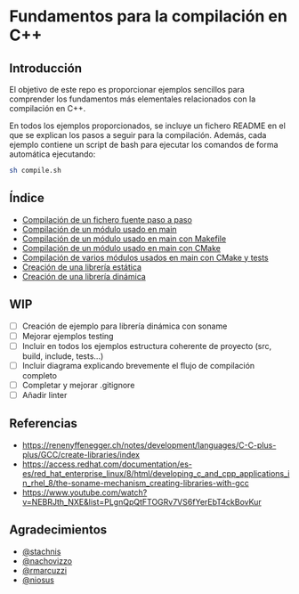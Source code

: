 # Fundamentos para la compilación en C++

## Introducción

El objetivo de este repo es proporcionar ejemplos sencillos para comprender los fundamentos más elementales relacionados con la compilación en C++.

En todos los ejemplos proporcionados, se incluye un fichero README en el que se explican los pasos a seguir para la compilación. Además, cada ejemplo contiene un script de bash para ejecutar los comandos de forma automática ejecutando:

```bash
sh compile.sh
```

## Índice

- [Compilación de un fichero fuente paso a paso](/compilacion_pasos/README.md)
- [Compilación de un módulo usado en main](/compilacion_modulo/README.md)
- [Compilación de un módulo usado en main con Makefile](/compilacion_modulo_makefile/README.md)
- [Compilación de un módulo usado en main con CMake](/compilacion_modulo_cmake/README.md)
- [Compilación de varios módulos usados en main con CMake y tests](/modulos_cmake_testing/README.md)
- [Creación de una librería estática](/lib_estatica/README.md)
- [Creación de una librería dinámica](/lib_dinamica/README.md)

## WIP
- [ ] Creación de ejemplo para librería dinámica con soname
- [ ] Mejorar ejemplos testing
- [ ] Incluir en todos los ejemplos estructura coherente de proyecto (src, build, include, tests...)
- [ ] Incluir diagrama explicando brevemente el flujo de compilación completo
- [ ] Completar y mejorar .gitignore
- [ ] Añadir linter
## Referencias

- https://renenyffenegger.ch/notes/development/languages/C-C-plus-plus/GCC/create-libraries/index
- https://access.redhat.com/documentation/es-es/red_hat_enterprise_linux/8/html/developing_c_and_cpp_applications_in_rhel_8/the-soname-mechanism_creating-libraries-with-gcc
- https://www.youtube.com/watch?v=NEBRJth_NXE&list=PLgnQpQtFTOGRv7VS6fYerEbT4ckBovKur

## Agradecimientos
- [@stachnis](https://github.com/stachnis)
- [@nachovizzo](https://github.com/nachovizzo)
- [@rmarcuzzi](https://github.com/rmarcuzzi)
- [@niosus](https://github.com/niosus)